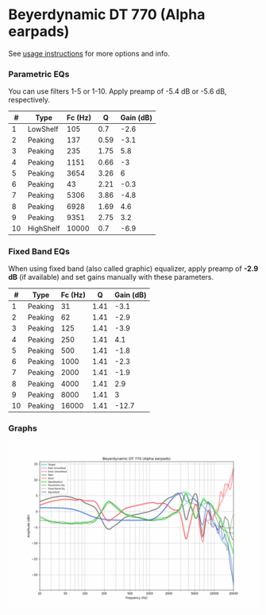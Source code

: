# Beyerdynamic DT 770 (Alpha earpads)
See [usage instructions](https://github.com/jaakkopasanen/AutoEq#usage) for more options and info.

### Parametric EQs
You can use filters 1-5 or 1-10. Apply preamp of -5.4 dB or -5.6 dB, respectively.

|   # | Type      |   Fc (Hz) |    Q |   Gain (dB) |
|-----|-----------|-----------|------|-------------|
|   1 | LowShelf  |       105 | 0.7  |        -2.6 |
|   2 | Peaking   |       137 | 0.59 |        -3.1 |
|   3 | Peaking   |       235 | 1.75 |         5.8 |
|   4 | Peaking   |      1151 | 0.66 |        -3   |
|   5 | Peaking   |      3654 | 3.26 |         6   |
|   6 | Peaking   |        43 | 2.21 |        -0.3 |
|   7 | Peaking   |      5306 | 3.86 |        -4.8 |
|   8 | Peaking   |      6928 | 1.69 |         4.6 |
|   9 | Peaking   |      9351 | 2.75 |         3.2 |
|  10 | HighShelf |     10000 | 0.7  |        -6.9 |

### Fixed Band EQs
When using fixed band (also called graphic) equalizer, apply preamp of **-2.9 dB** (if available) and set gains manually with these parameters.

|   # | Type    |   Fc (Hz) |    Q |   Gain (dB) |
|-----|---------|-----------|------|-------------|
|   1 | Peaking |        31 | 1.41 |        -3.1 |
|   2 | Peaking |        62 | 1.41 |        -2.9 |
|   3 | Peaking |       125 | 1.41 |        -3.9 |
|   4 | Peaking |       250 | 1.41 |         4.1 |
|   5 | Peaking |       500 | 1.41 |        -1.8 |
|   6 | Peaking |      1000 | 1.41 |        -2.3 |
|   7 | Peaking |      2000 | 1.41 |        -1.9 |
|   8 | Peaking |      4000 | 1.41 |         2.9 |
|   9 | Peaking |      8000 | 1.41 |         3   |
|  10 | Peaking |     16000 | 1.41 |       -12.7 |

### Graphs
![](./Beyerdynamic%20DT%20770%20(Alpha%20earpads).png)
